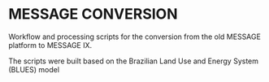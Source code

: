 
# **MESSAGE CONVERSION**


Workflow and processing scripts for the conversion from the old MESSAGE platform to MESSAGE IX.

The scripts were built based on the Brazilian Land Use and Energy System (BLUES) model
